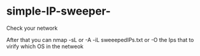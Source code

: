 # simple-IP-sweeper-
Check your network 

After that you can nmap -sL or -A -iL sweeepedIPs.txt  or -O the Ips that to virify which OS in the netweok 
